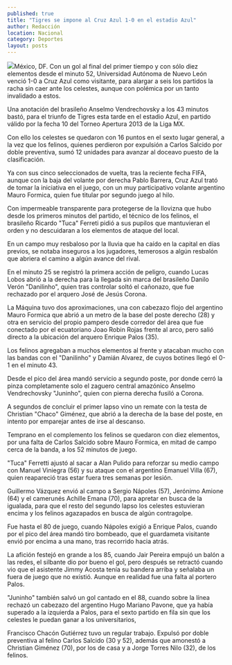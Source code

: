 ```yaml
---
published: true
title: "Tigres se impone al Cruz Azul 1-0 en el estadio Azul"
author: Redacción
location: Nacional
category: Deportes
layout: posts
---
```


![](http://i.imgur.com/JkCUAt1m.jpg)México, DF. Con un gol al final del primer tiempo y con sólo diez elementos desde el minuto 52, Universidad Autónoma de Nuevo León venció 1-0 a Cruz Azul como visitante, para alargar a seis los partidos la racha sin caer ante los celestes, aunque con polémica por un tanto invalidado a estos.

Una anotación del brasileño Anselmo Vendrechovsky a los 43 minutos bastó, para el triunfo de Tigres esta tarde en el estadio Azul, en partido válido por la fecha 10 del Torneo Apertura 2013 de la Liga MX.

Con ello los celestes se quedaron con 16 puntos en el sexto lugar general, a la vez que los felinos, quienes perdieron por expulsión a Carlos Salcido por doble preventiva, sumó 12 unidades para avanzar al doceavo puesto de la clasificación.

Ya con sus cinco seleccionados de vuelta, tras la reciente fecha FIFA, aunque con la baja del volante por derecha Pablo Barrera, Cruz Azul trató de tomar la iniciativa en el juego, con un muy participativo volante argentino Mauro Formica, quien fue titular por segundo juego al hilo.

Con impermeable transparente para protegerse de la llovizna que hubo desde los primeros minutos del partido, el técnico de los felinos, el brasileño Ricardo "Tuca" Ferreti pidió a sus pupilos que mantuvieran el orden y no descuidaran a los elementos de ataque del local.

En un campo muy resbaloso por la lluvia que ha caído en la capital en días previos, se notaba inseguros a los jugadores, temerosos a algún resbalón que abriera el camino a algún avance del rival.

En el minuto 25 se registró la primera acción de peligro, cuando Lucas Lobos abrió a la derecha para la llegada sin marca del brasileño Danilo Verón "Danilinho", quien tras controlar soltó el cañonazo, que fue rechazado por el arquero José de Jesús Corona.

La Máquina tuvo dos aproximaciones, una con cabezazo flojo del argentino Mauro Formica que abrió a un metro de la base del poste derecho (28) y otra en servicio del propio pampero desde corredor del área que fue conectado por el ecuatoriano Joao Robin Rojas frente al arco, pero salió directo a la ubicación del arquero Enrique Palos (35).

Los felinos agregaban a muchos elementos al frente y atacaban mucho con las bandas con el "Danilinho" y Damián Alvarez, de cuyos botines llegó el 0-1 en el minuto 43.

Desde el pico del área mandó servicio a segundo poste, por donde cerró la pinza completamente solo el zaguero central amazónico Anselmo Vendrechovsky "Juninho", quien con pierna derecha fusiló a Corona.

A segundos de concluir el primer lapso vino un remate con la testa de Christian "Chaco" Giménez, que abrió a la derecha de la base del poste, en intento por emparejar antes de irse al descanso.

Temprano en el complemento los felinos se quedaron con diez elementos, por una falta de Carlos Salcido sobre Mauro Formica, en mitad de campo cerca de la banda, a los 52 minutos de juego.

"Tuca" Ferretti ajustó al sacar a Alan Pulido para reforzar su medio campo con Manuel Viniegra (56) y su ataque con el argentino Emanuel Villa (67), quien reapareció tras estar fuera tres semanas por lesión.

Guillermo Vázquez envió al campo a Sergio Nápoles (57), Jerónimo Amione (64) y el camerunés Achille Emana (70), para apretar en busca de la igualada, para que el resto del segundo lapso los celestes estuvieran encima y los felinos agazapados en busca de algún contragolpe.

Fue hasta el 80 de juego, cuando Nápoles exigió a Enrique Palos, cuando por el pico del área mandó tiro bombeado, que el guardameta visitante envió por encima a una mano, tras recorrido hacia atrás.

La afición festejó en grande a los 85, cuando Jair Pereira empujó un balón a las redes, el silbante dio por bueno el gol, pero después se retractó cuando vio que el asistente Jimmy Acosta tenía su bandera arriba y señalaba un fuera de juego que no existió. Aunque en realidad fue una falta al portero Palos.

"Juninho" también salvó un gol cantado en el 88, cuando sobre la línea rechazó un cabezazo del argentino Hugo Mariano Pavone, que ya había superado a la izquierda a Palos, para el sexto partido en fila sin que los celestes le puedan ganar a los universitarios,

Francisco Chacón Gutiérrez tuvo un regular trabajo. Expulsó por doble preventiva al felino Carlos Salcido (30 y 52), además que amonestó a Christian Giménez (70), por los de casa y a Jorge Torres Nilo (32), de los felinos.
